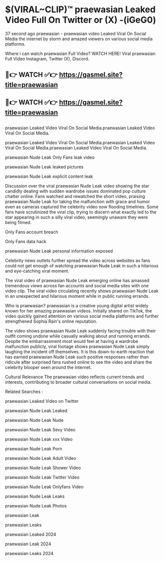 # $(VIRAL~CLIP)™ praewasian Leaked Video Full On Twitter or (X) -(iGeG0)
37 second ago praewasian - praewasian video Leaked Viral On Social Media the internet by storm and amazed viewers on various social media platforms.

Where i can watch praewasian Full Video? WATCH HERE! Viral praewasian Full Video Instagram, Twitter (X), Discord.

## 🔴👉 WATCH ✅👉 https://gasmel.site?title=praewasian
## 🔴👉 WATCH ✅👉 https://gasmel.site?title=praewasian
##
praewasian Leaked Video Viral On Social Media.praewasian Leaked Video Viral On Social Media.

praewasian Leaked Video Viral On Social Media.praewasian Leaked Video Viral On Social Media.praewasian Leaked Video Viral On Social Media.

praewasian Nude Leak Only Fans leak video

praewasian Nude Leak leaked pictures

praewasian Nude Leak explicit content leak

Discussion over the viral praewasian Nude Leak video showing the star candidly dealing with sudden wardrobe issues dominated pop culture chatter online. Fans watched and rewatched the short video, praising praewasian Nude Leak for taking the malfunction with grace and humor even as cameras captured the celebrity video now flooding timelines. Some fans have scrutinized the viral clip, trying to discern what exactly led to the star appearing in such a silly viral video, seemingly unaware they were being filmed.


Only Fans account breach

Only Fans data hack

praewasian Nude Leak personal information exposed

Celebrity news outlets further spread the video across websites as fans could not get enough of watching praewasian Nude Leak in such a hilarious and eye-catching viral moment.


The viral video of praewasian Nude Leak emerging online has amassed tremendous views across fan accounts and social media sites with one video clip. The viral video circulating recently shows praewasian Nude Leak in an unexpected and hilarious moment while in public running errands.


Who is praewasian? praewasian is a creative young digital artist widely known for her amazing praewasian videos. Initially shared on TikTok, the video quickly gained attention on various social media platforms and further strengthened Sophia Rain's online reputation.

The video shows praewasian Nude Leak suddenly facing trouble with their outfit coming undone while casually walking about and running errands. Despite the embarrassment most would feel at having a wardrobe malfunction publicly, viral footage shows praewasian Nude Leak simply laughing the incident off themselves. It is this down-to-earth reaction that has earned praewasian Nude Leak such positive responses rather than ridicule after surprised fans rushed online to see the video and share the celebrity blooper seen around the internet.

Cultural Relevance The praewasian video reflects current trends and interests, contributing to broader cultural conversations on social media.

Related Searches :

praewasian Leaked Video on Twitter

praewasian Nude Leak Leaked

praewasian Nude Leak Nude

praewasian Nude Leak Sexy Video

praewasian Nude Leak xxx Video

praewasian Nude Leak Porn

praewasian Nude Leak Adult Video

praewasian Nude Leak Shower Video

praewasian Nude Leak Twitter Video

praewasian Nude Leak Onlyfans Video

praewasian Nude Leak Leaks

praewasian Nude Leak Photos

praewasian Leak

praewasian Leaks

praewasian Leaked 2024

praewasian Leak 2024

praewasian Leaks 2024

